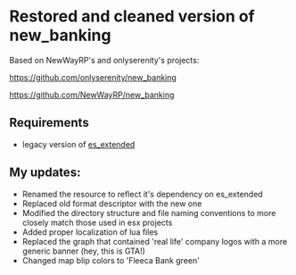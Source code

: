 # Restored and cleaned version of new_banking

Based on NewWayRP's and onlyserenity's projects:

https://github.com/onlyserenity/new_banking

https://github.com/NewWayRP/new_banking

## Requirements
- legacy version of [es_extended](https://github.com/esx-framework/es_extended/tree/v1-final)

## My updates:
- Renamed the resource to reflect it's dependency on es_extended
- Replaced old format descriptor with the new one
- Modified the directory structure and file naming conventions to more closely match those used in esx projects
- Added proper localization of lua files
- Replaced the graph that contained 'real life' company logos with a more generic banner (hey, this is GTA!)
- Changed map blip colors to 'Fleeca Bank green'